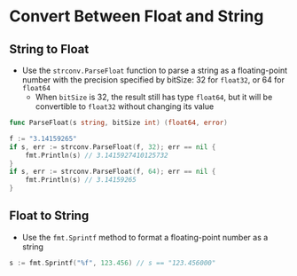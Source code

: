 # Convert Between Float and String

## String to Float

* Use the `strconv.ParseFloat` function to parse a string as a floating-point number with the precision specified by bitSize: 32 for `float32`, or 64 for `float64`
  * When `bitSize` is 32, the result still has type `float64`, but it will be convertible to `float32` without changing its value

```go
func ParseFloat(s string, bitSize int) (float64, error)

f := "3.14159265"
if s, err := strconv.ParseFloat(f, 32); err == nil {
    fmt.Println(s) // 3.1415927410125732
}
if s, err := strconv.ParseFloat(f, 64); err == nil {
    fmt.Println(s) // 3.14159265
}
```

## Float to String

* Use the `fmt.Sprintf` method to format a floating-point number as a string

```go
s := fmt.Sprintf("%f", 123.456) // s == "123.456000"
```
